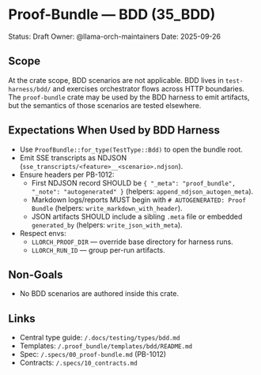 # Proof-Bundle — BDD (35_BDD)

Status: Draft
Owner: @llama-orch-maintainers
Date: 2025-09-26

## Scope

At the crate scope, BDD scenarios are not applicable. BDD lives in `test-harness/bdd/` and exercises orchestrator flows across HTTP boundaries. The `proof-bundle` crate may be used by the BDD harness to emit artifacts, but the semantics of those scenarios are tested elsewhere.

## Expectations When Used by BDD Harness

- Use `ProofBundle::for_type(TestType::Bdd)` to open the bundle root.
- Emit SSE transcripts as NDJSON (`sse_transcripts/<feature>__<scenario>.ndjson`).
- Ensure headers per PB-1012:
  - First NDJSON record SHOULD be `{ "_meta": "proof_bundle", "_note": "autogenerated" }` (helpers: `append_ndjson_autogen_meta`).
  - Markdown logs/reports MUST begin with `# AUTOGENERATED: Proof Bundle` (helpers: `write_markdown_with_header`).
  - JSON artifacts SHOULD include a sibling `.meta` file or embedded `generated_by` (helpers: `write_json_with_meta`).
- Respect envs:
  - `LLORCH_PROOF_DIR` — override base directory for harness runs.
  - `LLORCH_RUN_ID` — group per-run artifacts.

## Non-Goals

- No BDD scenarios are authored inside this crate.

## Links

- Central type guide: `/.docs/testing/types/bdd.md`
- Templates: `/.proof_bundle/templates/bdd/README.md`
- Spec: `/.specs/00_proof-bundle.md` (PB-1012)
- Contracts: `/.specs/10_contracts.md`

